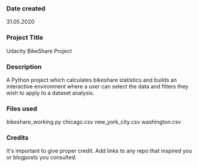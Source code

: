 ### Date created
31.05.2020

### Project Title
Udacity BikeShare Project

### Description
A Python project which calculates bikeshare statistics and builds an interactive environment where a user can select the data and filters they wish to apply to a dataset analysis.

### Files used
bikeshare_working.py
chicago.csv
new_york_city.csv
washington.csv

### Credits
It's important to give proper credit. Add links to any repo that inspired you or blogposts you consulted.
